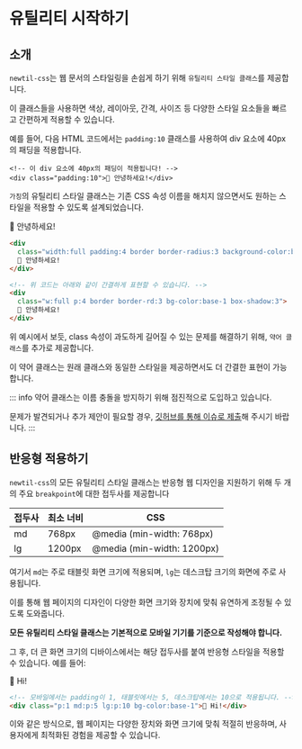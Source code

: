 <script setup>
import ExampleSection from "../components/ExampleSection.vue"
</script>

# 유틸리티 시작하기

## 소개

`newtil-css`는 웹 문서의 스타일링을 손쉽게 하기 위해 `유틸리티 스타일 클래스`를 제공합니다.

이 클래스들을 사용하면 색상, 레이아웃, 간격, 사이즈 등 다양한 스타일 요소들을 빠르고 간편하게 적용할 수 있습니다.

예를 들어, 다음 HTML 코드에서는 `padding:10` 클래스를 사용하여 div 요소에 40px의 패딩을 적용합니다.

```html{2}
<!-- 이 div 요소에 40px의 패딩이 적용됩니다! -->
<div class="padding:10">👋 안녕하세요!</div>
```

`가칭`의 유틸리티 스타일 클래스는 기존 CSS 속성 이름을 해치지 않으면서도 원하는 스타일을 적용할 수 있도록 설계되었습니다.

<ExampleSection>
  <template #h>유틸리티 스타일 예제</template>
  <div class="width:full padding:4 border border-radius:3 background-color:base-1 box-shadow:3">
    👋 안녕하세요!
  </div>
</ExampleSection>

```html
<div
  class="width:full padding:4 border border-radius:3 background-color:base-1 box-shadow:3">
  👋 안녕하세요!
</div>

<!-- 위 코드는 아래와 같이 간결하게 표현할 수 있습니다. -->
<div
  class="w:full p:4 border border-rd:3 bg-color:base-1 box-shadow:3">
  👋 안녕하세요!
</div>
```

위 예시에서 보듯, class 속성이 과도하게 길어질 수 있는 문제를 해결하기 위해, `약어 클래스`를 추가로 제공합니다.

이 약어 클래스는 원래 클래스와 동일한 스타일을 제공하면서도 더 간결한 표현이 가능합니다.

::: info
약어 클래스는 이름 충돌을 방지하기 위해 점진적으로 도입하고 있습니다.

문제가 발견되거나 추가 제안이 필요할 경우, [깃허브를 통해 이슈로 제출](https://github.com/newlecture-corp/newtil-css/issues)해 주시기 바랍니다.
:::

## 반응형 적용하기

`newtil-css`의 모든 유틸리티 스타일 클래스는 반응형 웹 디자인을 지원하기 위해 두 개의 주요 `breakpoint`에 대한 접두사를 제공합니다

| 접두사 | 최소 너비 | CSS                        |
| ------ | --------- | -------------------------- |
| md     | 768px     | @media (min-width: 768px)  |
| lg     | 1200px    | @media (min-width: 1200px) |

여기서 `md`는 주로 태블릿 화면 크기에 적용되며, `lg`는 데스크탑 크기의 화면에 주로 사용됩니다.

이를 통해 웹 페이지의 디자인이 다양한 화면 크기와 장치에 맞춰 유연하게 조정될 수 있도록 도와줍니다.

**모든 유틸리티 스타일 클래스는 기본적으로 모바일 기기를 기준으로 작성해야 합니다.**

그 후, 더 큰 화면 크기의 디바이스에서는 해당 접두사를 붙여 반응형 스타일을 적용할 수 있습니다. 예를 들어:

<ExampleSection>
  <div class="p:1 md:p:5 lg:p:10 bg-color:base-1">👋 Hi!</div>
</ExampleSection>

```html
<!-- 모바일에서는 padding이 1, 태블릿에서는 5, 데스크탑에서는 10으로 적용됩니다. -->
<div class="p:1 md:p:5 lg:p:10 bg-color:base-1">👋 Hi!</div>
```

이와 같은 방식으로, 웹 페이지는 다양한 장치와 화면 크기에 맞춰 적절히 반응하며, 사용자에게 최적화된 경험을 제공할 수 있습니다.
